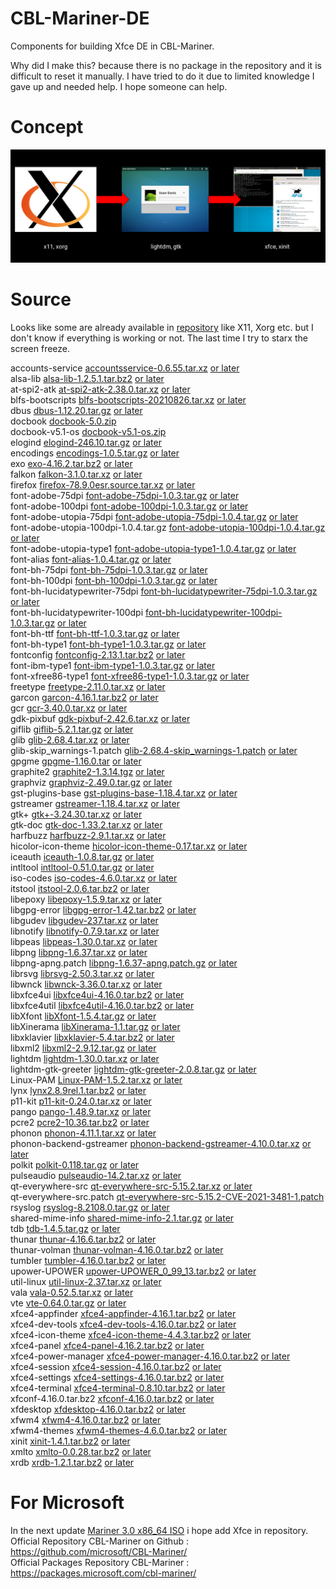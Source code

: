 # CBL-Mariner-DE
Components for building Xfce DE in CBL-Mariner.

Why did I make this? because there is no package in the repository and it is difficult to reset it manually. I have tried to do it due to limited knowledge I gave up and needed help. I hope someone can help.

# Concept
![](image/concept.png)

# Source
Looks like some are already available in [repository](https://packages.microsoft.com/cbl-mariner/2.0/prod/base/x86_64/Packages/) like X11, Xorg etc. but I don't know if everything is working or not. The last time I try to starx the screen freeze. <br/>

accounts-service
[accountsservice-0.6.55.tar.xz](https://www.freedesktop.org/software/accountsservice/accountsservice-0.6.55.tar.xz) [or later](https://www.freedesktop.org/software/accountsservice/) <br/>
alsa-lib
[alsa-lib-1.2.5.1.tar.bz2](https://www.alsa-project.org/files/pub/lib/alsa-lib-1.2.5.1.tar.bz2) [or later](https://www.alsa-project.org/files/pub/lib/) <br/>
at-spi2-atk
[at-spi2-atk-2.38.0.tar.xz](https://download.gnome.org/sources/at-spi2-atk/2.38/at-spi2-atk-2.38.0.tar.xz) [or later](https://download.gnome.org/sources/at-spi2-atk/) <br/>
blfs-bootscripts
[blfs-bootscripts-20210826.tar.xz](https://anduin.linuxfromscratch.org/BLFS/blfs-bootscripts/blfs-bootscripts-20210826.tar.xz) [or later](https://anduin.linuxfromscratch.org/BLFS/blfs-bootscripts/) <br/>
dbus
[dbus-1.12.20.tar.gz](https://dbus.freedesktop.org/releases/dbus/dbus-1.12.20.tar.gz) [or later](https://dbus.freedesktop.org/releases/dbus/) <br/>
docbook
[docbook-5.0.zip](https://docbook.org/xml/5.0/docbook-5.0.zip) <br/>
docbook-v5.1-os
[docbook-v5.1-os.zip](https://docbook.org/xml/5.1/docbook-v5.1-os.zip) <br/>
elogind
[elogind-246.10.tar.gz](https://github.com/elogind/elogind/archive/v246.10/elogind-246.10.tar.gz) [or later](https://github.com/elogind/elogind/releases) <br/>
encodings
[encodings-1.0.5.tar.gz](https://www.x.org/releases/individual/font/encodings-1.0.5.tar.gz) [or later](https://www.x.org/releases/individual/font/) <br/>
exo
[exo-4.16.2.tar.bz2](https://archive.xfce.org/src/xfce/exo/4.16/exo-4.16.2.tar.bz2) [or later](https://archive.xfce.org/src/xfce/exo/) <br/>
falkon
[falkon-3.1.0.tar.xz](https://download.kde.org/stable/falkon/3.1/falkon-3.1.0.tar.xz) [or later](https://download.kde.org/Attic/falkon/) <br/>
firefox
[firefox-78.9.0esr.source.tar.xz](https://ftp.mozilla.org/pub/firefox/releases/78.9.0esr/source/) [or later](https://ftp.mozilla.org/pub/firefox/releases/) <br/>
font-adobe-75dpi
[font-adobe-75dpi-1.0.3.tar.gz](https://www.x.org/archive/individual/font/font-adobe-75dpi-1.0.3.tar.gz) [or later](https://www.x.org/archive/individual/font/) <br/>
font-adobe-100dpi
[font-adobe-100dpi-1.0.3.tar.gz](https://www.x.org/archive/individual/font/font-adobe-100dpi-1.0.3.tar.gz) [or later](https://www.x.org/archive/individual/font/) <br/>
font-adobe-utopia-75dpi
[font-adobe-utopia-75dpi-1.0.4.tar.gz](https://www.x.org/archive/individual/font/font-adobe-utopia-75dpi-1.0.4.tar.gz) [or later](https://www.x.org/archive/individual/font/) <br/>
font-adobe-utopia-100dpi-1.0.4.tar.gz
[font-adobe-utopia-100dpi-1.0.4.tar.gz](https://www.x.org/archive/individual/font/font-adobe-utopia-100dpi-1.0.4.tar.gz) [or later](https://www.x.org/archive/individual/font/) <br/>
font-adobe-utopia-type1
[font-adobe-utopia-type1-1.0.4.tar.gz](https://www.x.org/archive/individual/font/font-adobe-utopia-type1-1.0.4.tar.gz) [or later](https://www.x.org/archive/individual/font/) <br/>
font-alias
[font-alias-1.0.4.tar.gz](https://www.x.org/archive/individual/font/font-alias-1.0.4.tar.gz) [or later](https://www.x.org/archive/individual/font/) <br/>
font-bh-75dpi
[font-bh-75dpi-1.0.3.tar.gz](https://www.x.org/archive/individual/font/font-bh-75dpi-1.0.3.tar.gz) [or later](https://www.x.org/archive/individual/font/) <br/>
font-bh-100dpi
[font-bh-100dpi-1.0.3.tar.gz](https://www.x.org/archive/individual/font/font-bh-100dpi-1.0.3.tar.gz) [or later](https://www.x.org/archive/individual/font/) <br/>
font-bh-lucidatypewriter-75dpi
[font-bh-lucidatypewriter-75dpi-1.0.3.tar.gz](https://www.x.org/archive/individual/font/font-bh-lucidatypewriter-75dpi-1.0.3.tar.gz) [or later](https://www.x.org/archive/individual/font/) <br/>
font-bh-lucidatypewriter-100dpi
[font-bh-lucidatypewriter-100dpi-1.0.3.tar.gz](https://www.x.org/archive/individual/font/font-bh-lucidatypewriter-100dpi-1.0.3.tar.gz) [or later](https://www.x.org/archive/individual/font/) <br/>
font-bh-ttf
[font-bh-ttf-1.0.3.tar.gz](https://www.x.org/archive/individual/font/font-bh-ttf-1.0.3.tar.gz) [or later](https://www.x.org/archive/individual/font/) <br/>
font-bh-type1
[font-bh-type1-1.0.3.tar.gz](https://www.x.org/archive/individual/font/font-bh-type1-1.0.3.tar.gz) [or later](https://www.x.org/archive/individual/font/) <br/>
fontconfig
[fontconfig-2.13.1.tar.bz2](https://www.freedesktop.org/software/fontconfig/release/fontconfig-2.13.1.tar.bz2) [or later](https://www.freedesktop.org/software/fontconfig/release/) <br/>
font-ibm-type1
[font-ibm-type1-1.0.3.tar.gz](https://www.x.org/archive/individual/font/font-ibm-type1-1.0.3.tar.gz) [or later](https://www.x.org/archive/individual/font/) <br/>
font-xfree86-type1
[font-xfree86-type1-1.0.3.tar.gz](https://www.x.org/archive/individual/font/font-xfree86-type1-1.0.3.tar.gz) [or later](https://www.x.org/archive/individual/font/) <br/>
freetype
[freetype-2.11.0.tar.xz](https://downloads.sourceforge.net/freetype/freetype-2.11.0.tar.xz) [or later](https://sourceforge.net/projects/freetype/files/freetype2/) <br/>
garcon
[garcon-4.16.1.tar.bz2](https://archive.xfce.org/src/xfce/garcon/4.16/garcon-4.16.1.tar.bz2) [or later](https://archive.xfce.org/src/xfce/garcon/) <br/>
gcr
[gcr-3.40.0.tar.xz](https://download.gnome.org/sources/gcr/3.40/gcr-3.40.0.tar.xz) [or later](https://download.gnome.org/sources/gcr/) <br/>
gdk-pixbuf
[gdk-pixbuf-2.42.6.tar.xz](https://download.gnome.org/sources/gdk-pixbuf/2.42/gdk-pixbuf-2.42.6.tar.xz) [or later](https://download.gnome.org/sources/gdk-pixbuf/) <br/>
giflib
[giflib-5.2.1.tar.gz](https://sourceforge.net/projects/giflib/files/giflib-5.2.1.tar.gz) [or later](https://sourceforge.net/projects/giflib/files/) <br/>
glib
[glib-2.68.4.tar.xz](https://download.gnome.org/sources/glib/2.68/glib-2.68.4.tar.xz) [or later](https://download.gnome.org/sources/glib/) <br/>
glib-skip_warnings-1.patch
[glib-2.68.4-skip_warnings-1.patch](https://www.linuxfromscratch.org/patches/downloads/glib/glib-2.68.4-skip_warnings-1.patch) [or later](https://www.linuxfromscratch.org/patches/downloads/glib/) <br/>
gpgme
[gpgme-1.16.0.tar](https://www.gnupg.org/ftp/gcrypt/gpgme/gpgme-1.16.0.tar.bz2) [or later](https://www.gnupg.org/ftp/gcrypt/gpgme/) <br/>
graphite2
[graphite2-1.3.14.tgz](https://github.com/silnrsi/graphite/releases/download/1.3.14/graphite2-1.3.14.tgz) [or later](https://github.com/silnrsi/graphite/releases) <br/>
graphviz
[graphviz-2.49.0.tar.gz](https://ftp.osuosl.org/pub/blfs/conglomeration/graphviz/graphviz-2.49.0.tar.gz) [or later](https://ftp.osuosl.org/pub/blfs/conglomeration/graphviz/) <br/>
gst-plugins-base
[gst-plugins-base-1.18.4.tar.xz](https://gstreamer.freedesktop.org/src/gst-plugins-base/gst-plugins-base-1.18.4.tar.xz) [or later](https://gstreamer.freedesktop.org/src/gst-plugins-base/) <br/>
gstreamer
[gstreamer-1.18.4.tar.xz](https://gstreamer.freedesktop.org/src/gstreamer/gstreamer-1.18.4.tar.xz) [or later](https://gstreamer.freedesktop.org/src/gstreamer/) <br/>
gtk+
[gtk+-3.24.30.tar.xz](https://download.gnome.org/sources/gtk+/3.24/gtk+-3.24.30.tar.xz) [or later](https://download.gnome.org/sources/gtk+/) <br/>
gtk-doc
[gtk-doc-1.33.2.tar.xz](https://download.gnome.org/sources/gtk-doc/1.33/gtk-doc-1.33.2.tar.xz) [or later](https://download.gnome.org/sources/gtk-doc/) <br/>
harfbuzz
[harfbuzz-2.9.1.tar.xz](https://ftp.osuosl.org/pub/blfs/conglomeration/harfbuzz/harfbuzz-2.9.1.tar.xz) [or later](https://ftp.osuosl.org/pub/blfs/conglomeration/harfbuzz/) <br/>
hicolor-icon-theme
[hicolor-icon-theme-0.17.tar.xz](https://icon-theme.freedesktop.org/releases/hicolor-icon-theme-0.17.tar.xz) [or later](https://icon-theme.freedesktop.org/releases/) <br/>
iceauth
[iceauth-1.0.8.tar.gz](https://www.x.org/releases/individual/app/iceauth-1.0.8.tar.gz) [or later](https://www.x.org/releases/individual/app/) <br/>
intltool
[intltool-0.51.0.tar.gz](https://src.fedoraproject.org/repo/pkgs/intltool/intltool-0.51.0.tar.gz/12e517cac2b57a0121cda351570f1e63/intltool-0.51.0.tar.gz) [or later](https://src.fedoraproject.org/repo/pkgs/intltool/) <br/>
iso-codes
[iso-codes-4.6.0.tar.xz](https://ftp.osuosl.org/pub/blfs/conglomeration/iso-codes/iso-codes-4.6.0.tar.xz) [or later](https://ftp.osuosl.org/pub/blfs/conglomeration/iso-codes/) <br/>
itstool
[itstool-2.0.6.tar.bz2](http://files.itstool.org/itstool/itstool-2.0.6.tar.bz2) [or later](http://files.itstool.org/itstool/) <br/>
libepoxy
[libepoxy-1.5.9.tar.xz](https://github.com/anholt/libepoxy/releases/download/1.5.9/libepoxy-1.5.9.tar.xz) [or later](https://github.com/anholt/libepoxy/releases/) <br/>
libgpg-error
[libgpg-error-1.42.tar.bz2](https://www.gnupg.org/ftp/gcrypt/libgpg-error/libgpg-error-1.42.tar.bz2) [or later](https://www.gnupg.org/ftp/gcrypt/libgpg-error/) <br/>
libgudev
[libgudev-237.tar.xz](https://download.gnome.org/sources/libgudev/237/libgudev-237.tar.xz) [or later](https://download.gnome.org/sources/libgudev/) <br/>
libnotify
[libnotify-0.7.9.tar.xz](https://download.gnome.org/sources/libnotify/0.7/libnotify-0.7.9.tar.xz) [or later](https://download.gnome.org/sources/libnotify/) <br/>
libpeas
[libpeas-1.30.0.tar.xz](https://download.gnome.org/sources/libpeas/1.30/libpeas-1.30.0.tar.xz) [or later](https://download.gnome.org/sources/libpeas/) <br/>
libpng
[libpng-1.6.37.tar.xz](https://downloads.sourceforge.net/libpng/libpng-1.6.37.tar.xz) [or later](https://downloads.sourceforge.net/libpng/) <br/>
libpng-apng.patch
[libpng-1.6.37-apng.patch.gz](https://ftp.osuosl.org/pub/blfs/conglomeration/libpng/libpng-1.6.37-apng.patch.gz) [or later](https://ftp.osuosl.org/pub/blfs/conglomeration/libpng/) <br/>
librsvg
[librsvg-2.50.3.tar.xz](https://download.gnome.org/sources/librsvg/2.50/librsvg-2.50.3.tar.xz) [or later](https://download.gnome.org/sources/librsvg/) <br/>
libwnck
[libwnck-3.36.0.tar.xz](https://download.gnome.org/sources/libwnck/3.36/libwnck-3.36.0.tar.xz) [or later](https://download.gnome.org/sources/libwnck/)  <br/>
libxfce4ui
[libxfce4ui-4.16.0.tar.bz2](https://archive.xfce.org/src/xfce/libxfce4ui/4.16/libxfce4ui-4.16.0.tar.bz2) [or later](https://archive.xfce.org/src/xfce/libxfce4ui/)  <br/>
libxfce4util
[libxfce4util-4.16.0.tar.bz2](https://archive.xfce.org/src/xfce/libxfce4util/4.16/libxfce4util-4.16.0.tar.bz2) [or later](https://archive.xfce.org/src/xfce/libxfce4util/)  <br/>
libXfont
[libXfont-1.5.4.tar.gz](https://www.x.org/archive/individual/lib/libXfont-1.5.4.tar.gz) [or later](https://www.x.org/archive/individual/lib/)  <br/>
libXinerama
[libXinerama-1.1.tar.gz](https://www.x.org/archive/individual/lib/libXinerama-1.1.tar.gz) [or later](https://www.x.org/archive/individual/lib/)  <br/>
libxklavier
[libxklavier-5.4.tar.bz2](https://people.freedesktop.org/~svu/libxklavier-5.4.tar.bz2) [or later](https://people.freedesktop.org/~svu/)  <br/>
libxml2
[libxml2-2.9.12.tar.gz](http://xmlsoft.org/sources/libxml2-2.9.12.tar.gz) [or later](http://xmlsoft.org/sources/)  <br/>
lightdm
[lightdm-1.30.0.tar.xz](https://github.com/CanonicalLtd/lightdm/releases/download/1.30.0/lightdm-1.30.0.tar.xz) [or later](https://github.com/CanonicalLtd/lightdm/releases/)  <br/>
lightdm-gtk-greeter
[lightdm-gtk-greeter-2.0.8.tar.gz](https://ftp.osuosl.org/pub/blfs/conglomeration/lightdm/lightdm-gtk-greeter-2.0.8.tar.gz) [or later](https://ftp.osuosl.org/pub/blfs/conglomeration/lightdm/)  <br/>
Linux-PAM
[Linux-PAM-1.5.2.tar.xz](https://github.com/linux-pam/linux-pam/releases/download/v1.5.2/Linux-PAM-1.5.2.tar.xz) [or later](https://github.com/linux-pam/linux-pam/releases/)  <br/>
lynx
[lynx2.8.9rel.1.tar.bz2](https://invisible-mirror.net/archives/lynx/tarballs/lynx2.8.9rel.1.tar.bz2) [or later](https://invisible-mirror.net/archives/lynx/tarballs/)  <br/>
p11-kit
[p11-kit-0.24.0.tar.xz](https://github.com/p11-glue/p11-kit/releases/download/0.24.0/p11-kit-0.24.0.tar.xz) [or later](https://github.com/p11-glue/p11-kit/releases/)  <br/>
pango
[pango-1.48.9.tar.xz](https://download.gnome.org/sources/pango/1.48/pango-1.48.9.tar.xz) [or later](https://download.gnome.org/sources/pango/)  <br/>
pcre2
[pcre2-10.36.tar.bz2](https://ftp.exim.org/pub/pcre/pcre2-10.36.tar.bz2) [or later](https://ftp.exim.org/pub/pcre/)  <br/>
phonon
[phonon-4.11.1.tar.xz](https://download.kde.org/stable/phonon/4.11.1/phonon-4.11.1.tar.xz) [or later](https://download.kde.org/stable/phonon/)  <br/>
phonon-backend-gstreamer
[phonon-backend-gstreamer-4.10.0.tar.xz](https://download.kde.org/stable/phonon/phonon-backend-gstreamer/4.10.0/phonon-backend-gstreamer-4.10.0.tar.xz) [or later](https://download.kde.org/stable/phonon/phonon-backend-gstreamer/)  <br/>
polkit
[polkit-0.118.tar.gz](https://www.freedesktop.org/software/polkit/releases/polkit-0.118.tar.gz) [or later](https://www.freedesktop.org/software/polkit/releases/)  <br/>
pulseaudio
[pulseaudio-14.2.tar.xz](https://www.freedesktop.org/software/pulseaudio/releases/pulseaudio-14.2.tar.xz) [or later](https://www.freedesktop.org/software/pulseaudio/releases/)  <br/>
qt-everywhere-src
[qt-everywhere-src-5.15.2.tar.xz](https://download.qt.io/archive/qt/5.15/5.15.2/single/qt-everywhere-src-5.15.2.tar.xz) [or later](https://download.qt.io/archive/qt)  <br/>
qt-everywhere-src.patch
[qt-everywhere-src-5.15.2-CVE-2021-3481-1.patch](https://www.linuxfromscratch.org/patches/downloads/qt-everywhere-src/qt-everywhere-src-5.15.2-CVE-2021-3481-1.patch) <br/>
rsyslog
[rsyslog-8.2108.0.tar.gz](http://www.rsyslog.com/download/files/download/rsyslog/rsyslog-8.2108.0.tar.gz) [or later](https://www.rsyslog.com/downloads/download-other/)  <br/>
shared-mime-info
[shared-mime-info-2.1.tar.gz](https://ftp.osuosl.org/pub/blfs/conglomeration/shared-mime-info/shared-mime-info-2.1.tar.gz) [or later](https://ftp.osuosl.org/pub/blfs/conglomeration/shared-mime-info/)  <br/>
tdb
[tdb-1.4.5.tar.gz](https://download.samba.org/pub/tdb/tdb-1.4.5.tar.gz) [or later](https://download.samba.org/pub/tdb/)  <br/>
thunar
[thunar-4.16.6.tar.bz2](https://archive.xfce.org/src/xfce/thunar/4.16/thunar-4.16.6.tar.bz2) [or later](https://archive.xfce.org/src/xfce/thunar/)  <br/>
thunar-volman
[thunar-volman-4.16.0.tar.bz2](https://archive.xfce.org/src/xfce/thunar-volman/4.16/thunar-volman-4.16.0.tar.bz2) [or later](https://archive.xfce.org/src/xfce/thunar-volman/)  <br/>
tumbler
[tumbler-4.16.0.tar.bz2](https://archive.xfce.org/src/xfce/tumbler/4.16/tumbler-4.16.0.tar.bz2) [or later](https://archive.xfce.org/src/xfce/tumbler/)  <br/>
upower-UPOWER
[upower-UPOWER_0_99_13.tar.bz2](https://ftp.osuosl.org/pub/blfs/conglomeration/upower/upower-UPOWER_0_99_13.tar.bz2) [or later](https://ftp.osuosl.org/pub/blfs/conglomeration/upower/)  <br/>
util-linux
[util-linux-2.37.tar.xz](https://cdn.kernel.org/pub/linux/utils/util-linux/v2.37/util-linux-2.37.tar.xz) [or later](https://cdn.kernel.org/pub/linux/utils/util-linux/)  <br/>
vala
[vala-0.52.5.tar.xz](https://download.gnome.org/sources/vala/0.52/vala-0.52.5.tar.xz) [or later](https://download.gnome.org/sources/vala/)  <br/>
vte
[vte-0.64.0.tar.gz](https://ftp.osuosl.org/pub/blfs/conglomeration/vte/vte-0.64.0.tar.gz) [or later](https://ftp.osuosl.org/pub/blfs/conglomeration/vte/)  <br/>
xfce4-appfinder
[xfce4-appfinder-4.16.1.tar.bz2](https://archive.xfce.org/src/xfce/xfce4-appfinder/4.16/xfce4-appfinder-4.16.1.tar.bz2) [or later](https://archive.xfce.org/src/xfce/xfce4-appfinder/)  <br/>
xfce4-dev-tools
[xfce4-dev-tools-4.16.0.tar.bz2](https://archive.xfce.org/src/xfce/xfce4-dev-tools/4.16/xfce4-dev-tools-4.16.0.tar.bz2) [or later](https://archive.xfce.org/src/xfce/xfce4-dev-tools/)  <br/>
xfce4-icon-theme
[xfce4-icon-theme-4.4.3.tar.bz2](https://archive.xfce.org/src/art/xfce4-icon-theme/4.4/xfce4-icon-theme-4.4.3.tar.bz2) [or later](https://archive.xfce.org/src/art/xfce4-icon-theme/)  <br/>
xfce4-panel
[xfce4-panel-4.16.2.tar.bz2](https://archive.xfce.org/src/xfce/xfce4-panel/4.16/xfce4-panel-4.16.2.tar.bz2) [or later](https://archive.xfce.org/src/xfce/xfce4-panel/)  <br/>
xfce4-power-manager
[xfce4-power-manager-4.16.0.tar.bz2](https://archive.xfce.org/src/xfce/xfce4-power-manager/4.16/xfce4-power-manager-4.16.0.tar.bz2) [or later](https://archive.xfce.org/src/xfce/xfce4-power-manager/)  <br/>
xfce4-session
[xfce4-session-4.16.0.tar.bz2](https://archive.xfce.org/src/xfce/xfce4-session/4.16/xfce4-session-4.16.0.tar.bz2) [or later](https://archive.xfce.org/src/xfce/xfce4-session/)  <br/>
xfce4-settings
[xfce4-settings-4.16.0.tar.bz2](https://archive.xfce.org/src/xfce/xfce4-settings/4.16/xfce4-settings-4.16.0.tar.bz2) [or later](https://archive.xfce.org/src/xfce/xfce4-settings/)  <br/>
xfce4-terminal
[xfce4-terminal-0.8.10.tar.bz2](https://archive.xfce.org/src/apps/xfce4-terminal/0.8/xfce4-terminal-0.8.10.tar.bz2) [or later](https://archive.xfce.org/src/apps/xfce4-terminal/0.8/xfce4-terminal-0.8.10.tar.bz2)  <br/>
xfconf-4.16.0.tar.bz2
[xfconf-4.16.0.tar.bz2](https://archive.xfce.org/src/xfce/xfconf/4.16/xfconf-4.16.0.tar.bz2) [or later](https://archive.xfce.org/src/xfce/xfconf/)  <br/>
xfdesktop
[xfdesktop-4.16.0.tar.bz2](https://archive.xfce.org/src/xfce/xfdesktop/4.16/xfdesktop-4.16.0.tar.bz2) [or later](https://archive.xfce.org/src/xfce/xfdesktop/)  <br/>
xfwm4
[xfwm4-4.16.0.tar.bz2](https://archive.xfce.org/src/xfce/xfwm4/4.16/xfwm4-4.16.0.tar.bz2) [or later](https://archive.xfce.org/src/xfce/xfwm4/)  <br/>
xfwm4-themes
[xfwm4-themes-4.6.0.tar.bz2](https://archive.xfce.org/src/art/xfwm4-themes/4.6/xfwm4-themes-4.6.0.tar.bz2) [or later](https://archive.xfce.org/src/art/xfwm4-themes/)  <br/>
xinit
[xinit-1.4.1.tar.bz2](https://www.x.org/pub/individual/app/xinit-1.4.1.tar.bz2) [or later](https://www.x.org/pub/individual/app/)  <br/>
xmlto
[xmlto-0.0.28.tar.bz2](https://releases.pagure.org/xmlto/xmlto-0.0.28.tar.bz2) [or later](https://releases.pagure.org/xmlto/)  <br/>
xrdb
[xrdb-1.2.1.tar.bz2](https://www.x.org/releases/individual/app/xrdb-1.2.1.tar.bz2) [or later](https://www.x.org/releases/individual/app/)  <br/>

# For Microsoft
In the next update [Mariner 3.0 x86_64 ISO](https://aka.ms/mariner-3.0-x86_64-iso) i hope add Xfce in repository. <br/>
Official Repository CBL-Mariner on Github : https://github.com/microsoft/CBL-Mariner/ <br/>
Official Packages Repository CBL-Mariner : https://packages.microsoft.com/cbl-mariner/ <br/>